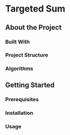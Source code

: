 # Targeted Sum

## About the Project

### Built With

### Project Structure


### Algorithms 

## Getting Started 

### Prerequisites

### Installation

### Usage 

